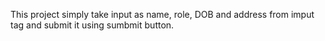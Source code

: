 This project simply take input as name, role, DOB and address from imput tag and submit it using sumbmit button.
